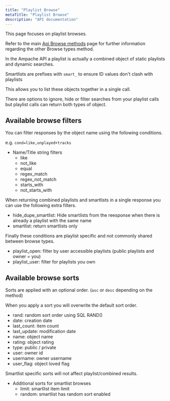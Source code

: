 ```yaml
---
title: "Playlist Browse"
metaTitle: "Playlist Browse"
description: "API documentation"
---
```


This page focuses on playlist browses.

Refer to the main [Api Browse methods](https://ampache.org/api/api-browse) page for further information regarding the other Browse types method.

In the Ampache API a playlist is actually a combined object of static playlists and dynamic searches.

Smartlists are prefixes with `smart_` to ensure ID values don't clash with playlists

This allows you to list these objects together in a single call.

There are options to ignore, hide or filter searches from your playlist calls but playlist calls can return both types of object.

## Available browse filters

You can filter responses by the object name using the following conditions.

e.g. `cond=like,unplayed+tracks`

* Name/Title string filters
  * like
  * not_like
  * equal
  * regex_match
  * regex_not_match
  * starts_with
  * not_starts_with

When returning combined playlists and smartlists in a single response you can use the following extra filters.

* hide_dupe_smartlist: Hide smartlists from the reesponse when there is already a playlist with the same name
* smartlist: return smartlists only

Finally these conditions are playlist specific and not commonly shared between browse types.

* playlist_open: filter by user accessible playlists (public playlists and owner = you)
* playlist_user: filter for playlists you own

## Available browse sorts

Sorts are applied with an optional order. (`asc` or `desc` depending on the method)

When you apply a sort you will overwrite the default sort order.

* rand: random sort order using SQL RAND()
* date: creation date
* last_count: item count
* last_update: modification date
* name: object name
* rating: object rating
* type: public / private
* user: owner id
* username: owner username
* user_flag: object loved flag

Smartlist specific sorts will not affect playlist/combined results.

* Additional sorts for smartlist browses
  * limit: smartlist item limit
  * random: smartlist has random sort enabled
